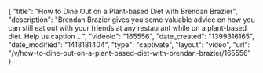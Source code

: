 {
    "title": "How to Dine Out on a Plant-based Diet with Brendan Brazier",
    "description": "Brendan Brazier gives you some valuable advice on how you can still eat out with your friends at any restaurant while on a plant-based diet. Help us caption ...",
    "videoid": "165556",
    "date_created": "1399316165",
    "date_modified": "1418181404",
    "type": "captivate",
    "layout": "video",
    "url": "\/v\/how-to-dine-out-on-a-plant-based-diet-with-brendan-brazier\/165556"
}